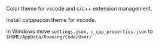 Color theme for vscode and c/c++ extension management.

Install catppuccin theme for vscode.

In Windows move `settings.json,` `c_cpp_properties.json` to `$HOME/AppData/Roaming/Code/User/`